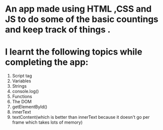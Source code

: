 # An app made using HTML ,CSS and JS to do some of the basic countings and keep track of things .
# I learnt the following topics while completing the app:
1.  Script tag
2.  Variables
3.  Strings
4.  console.log()
5.  Functions 
6.  The DOM
7.  getElementById()
8.  innerText 
9.  textContent(which is better than innerText because it doesn't go per frame which takes lots of memory)
